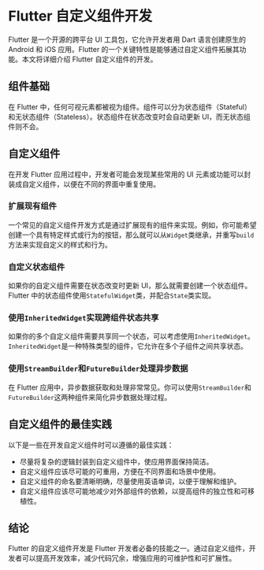 # Flutter 自定义组件开发

Flutter 是一个开源的跨平台 UI 工具包，它允许开发者用 Dart 语言创建原生的 Android 和 iOS 应用。Flutter 的一个关键特性是能够通过自定义组件拓展其功能。本文将详细介绍 Flutter 自定义组件的开发。

## 组件基础

在 Flutter 中，任何可视元素都被视为组件。组件可以分为状态组件（Stateful）和无状态组件（Stateless）。状态组件在状态改变时会自动更新 UI，而无状态组件则不会。

## 自定义组件

在开发 Flutter 应用过程中，开发者可能会发现某些常用的 UI 元素或功能可以封装成自定义组件，以便在不同的界面中重复使用。

### 扩展现有组件

一个常见的自定义组件开发方式是通过扩展现有的组件来实现。例如，你可能希望创建一个具有特定样式或行为的按钮，那么就可以从`Widget`类继承，并重写`build`方法来实现自定义的样式和行为。

### 自定义状态组件

如果你的自定义组件需要在状态改变时更新 UI，那么就需要创建一个状态组件。Flutter 中的状态组件使用`StatefulWidget`类，并配合`State`类实现。

### 使用`InheritedWidget`实现跨组件状态共享

如果你的多个自定义组件需要共享同一个状态，可以考虑使用`InheritedWidget`。`InheritedWidget`是一种特殊类型的组件，它允许在多个子组件之间共享状态。

### 使用`StreamBuilder`和`FutureBuilder`处理异步数据

在 Flutter 应用中，异步数据获取和处理非常常见。你可以使用`StreamBuilder`和`FutureBuilder`这两种组件来简化异步数据处理过程。

## 自定义组件的最佳实践

以下是一些在开发自定义组件时可以遵循的最佳实践：

- 尽量将复杂的逻辑封装到自定义组件中，使应用界面保持简洁。
- 自定义组件应该尽可能的可重用，方便在不同界面和场景中使用。
- 自定义组件的命名要清晰明确，尽量使用英语单词，以便于理解和维护。
- 自定义组件应该尽可能地减少对外部组件的依赖，以提高组件的独立性和可移植性。

## 结论

Flutter 的自定义组件开发是 Flutter 开发者必备的技能之一。通过自定义组件，开发者可以提高开发效率，减少代码冗余，增强应用的可维护性和可扩展性。